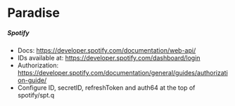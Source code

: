 # Paradise
##### Spotify
* Docs: https://developer.spotify.com/documentation/web-api/
* IDs available at: https://developer.spotify.com/dashboard/login
* Authorization: https://developer.spotify.com/documentation/general/guides/authorization-guide/
* Configure ID, secretID, refreshToken and auth64 at the top of spotify/spt.q
